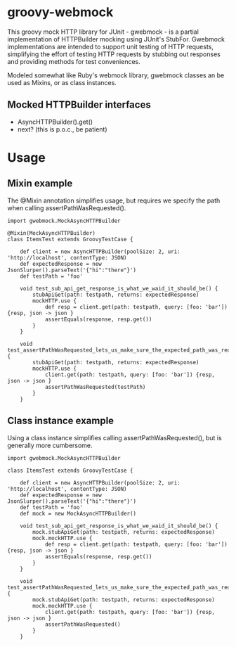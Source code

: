 groovy-webmock
==============

This groovy mock HTTP library for JUnit - gwebmock - is a partial implementation of HTTPBuilder mocking using JUnit's StubFor. Gwebmock implementations are intended to support unit testing of HTTP requests, simplifying the effort of testing HTTP requests by stubbing out responses and providing methods for test conveniences.

Modeled somewhat like Ruby's webmock library, gwebmock classes an be used as Mixins, or as class instances.

Mocked HTTPBuilder interfaces
-----------------------------

-   AsyncHTTPBuilder().get()
-   next? (this is p.o.c., be patient)

Usage
=====

Mixin example
-------------

The @Mixin annotation simplifies usage, but requires we specify the path when calling assertPathWasRequested().

```
import gwebmock.MockAsyncHTTPBuilder

@Mixin(MockAsyncHTTPBuilder)
class ItemsTest extends GroovyTestCase {

    def client = new AsyncHTTPBuilder(poolSize: 2, uri: 'http://localhost', contentType: JSON)
    def expectedResponse = new JsonSlurper().parseText('{"hi":"there"}')
    def testPath = 'foo'
    
    void test_sub_api_get_response_is_what_we_waid_it_should_be() {
        stubApiGet(path: testpath, returns: expectedResponse)
        mockHTTP.use {
            def resp = client.get(path: testpath, query: [foo: 'bar']) {resp, json -> json }
            assertEquals(response, resp.get())
        }
    }

    void test_assertPathWasRequested_lets_us_make_sure_the_expected_path_was_requested() {
        stubApiGet(path: testpath, returns: expectedResponse)
        mockHTTP.use {
            client.get(path: testpath, query: [foo: 'bar']) {resp, json -> json }
            assertPathWasRequested(testPath)
        }
    }
```

Class instance example
----------------------

Using a class instance simplifies calling assertPathWasRequested(), but is generally more cumbersome.

```
import gwebmock.MockAsyncHTTPBuilder

class ItemsTest extends GroovyTestCase {

    def client = new AsyncHTTPBuilder(poolSize: 2, uri: 'http://localhost', contentType: JSON)
    def expectedResponse = new JsonSlurper().parseText('{"hi":"there"}')
    def testPath = 'foo'
    def mock = new MockAsyncHTTPBuilder()
    
    void test_sub_api_get_response_is_what_we_waid_it_should_be() {
        mock.stubApiGet(path: testpath, returns: expectedResponse)
        mock.mockHTTP.use {
            def resp = client.get(path: testpath, query: [foo: 'bar']) {resp, json -> json }
            assertEquals(response, resp.get())
        }
    }

    void test_assertPathWasRequested_lets_us_make_sure_the_expected_path_was_requested() {
        mock.stubApiGet(path: testpath, returns: expectedResponse)
        mock.mockHTTP.use {
            client.get(path: testpath, query: [foo: 'bar']) {resp, json -> json }
            assertPathWasRequested()
        }
    }
```




